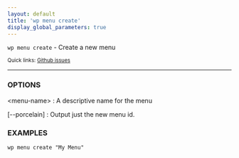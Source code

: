 ```yaml
---
layout: default
title: 'wp menu create'
display_global_parameters: true
---
```


`wp menu create` - Create a new menu

<small>Quick links: <a href="https://github.com/wp-cli/wp-cli/issues?q=is%3Aopen+label%3Acommand%3Amenu-create+sort%3Aupdated-desc">Github issues</a></small>

<hr />

### OPTIONS

&lt;menu-name&gt;
: A descriptive name for the menu

[\--porcelain]
: Output just the new menu id.

### EXAMPLES

    wp menu create "My Menu"



